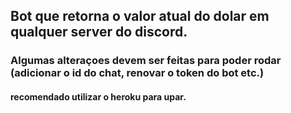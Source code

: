 ## Bot que retorna o valor atual do dolar em qualquer server do discord.

### Algumas alteraçoes devem ser feitas para poder rodar (adicionar o id do chat, renovar o token do bot etc.)

#### recomendado utilizar o heroku para upar.
